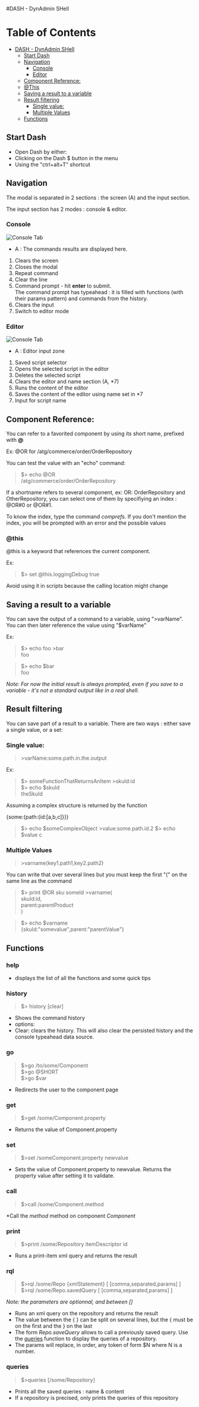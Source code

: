 #DASH - DynAdmin SHell

Table of Contents
=================

  * [DASH - DynAdmin SHell](#dash---dynadmin-shell)
    * [Start Dash](#start-dash)
    * [Navigation](#navigation)
      * [Console](#console)
      * [Editor](#editor)
    * [Component Reference:](#component-reference)
     * [@This](#this)
    * [Saving a result to a variable](#saving-a-result-to-a-variable)
    * [Result filtering](#result-filtering)
      * [Single value:](#single-value)
      * [Multiple Values](#multiple-values)
    * [Functions](#functions)

## Start Dash

* Open Dash by either:
 * Clicking on the Dash $ button in the menu
 * Using the "ctrl+alt+T" shortcut

## Navigation

The modal is separated in 2 sections : the screen (A) and the input section.

The input section has 2 modes : console & editor.

### Console

![Console Tab](https://raw.githubusercontent.com/jc7447/BetterDynAdmin/dev/resources/dash/dash.main.png)

* A : The commands results are displayed here.

1. Clears the screen
1. Closes the modal
1. Repeat command
1. Clear the line
1. Command prompt - hit **enter** to submit.  
    The command prompt has typeahead : it is filled with functions (with their params pattern) and commands from the history.
1. Clears the input
1. Switch to editor mode

### Editor

![Console Tab](https://raw.githubusercontent.com/jc7447/BetterDynAdmin/dev/resources/dash/dash.editor.png)

* A : Editor input zone

1. Saved script selector
1. Opens the selected script in the editor
1. Deletes the selected script
1. Clears the editor and name section (A, *7)
1. Runs the content of the editor
1. Saves the content of the editor using name set in *7
1. Input for script name


## Component Reference:

You can refer to a favorited component by using its short name, prefixed with **@**  

Ex: @OR for /atg/commerce/order/OrderRepository  

You can test the value with an "echo" command:

> $> echo @OR  
> /atg/commerce/order/OrderRepository 

If a shortname refers to several component, ex: OR: OrderRepository and OtherRepository, you can select one of them by specifiying an index : @OR#0 or @OR#1.  

To know the index, type the command *comprefs*. If you don't mention the index, you will be prompted with an error and the possible values

### @this

@this is a keyword that references the current component. 

Ex:

> $> set @this.loggingDebug true

Avoid using it in scripts because the calling location might change

## Saving a result to a variable

You can save the output of a command to a variable, using ">varName". You can then later reference the value using "$varName"

Ex:

> $> echo foo >bar  
> foo

> $> echo $bar  
> foo

*Note: For now the initial result is always prompted, even if you save to a variable - it's not a standard output like in a real shell.*

## Result filtering

You can save part of a result to a variable. There are two ways : either save a single value, or a set:

### Single value:

> \>varName:some.path.in.the.output

Ex:  
> $> someFunctionThatReturnsAnItem >skuId:id  
> $> echo $skuId  
> theSkuId

Assuming a complex structure is returned by the function

{some:{path:{id:[a,b,c]}}}

> $> echo $someComplexObject >value:some.path.id.2
> $> echo $value
> c

### Multiple Values

> \>varname(key1.path1,key2.path2)

You can write that over several lines but you must keep the first "(" on the same line as the command

> $> print @OR sku someId >varname(  
> skuId:id,  
> parent:parentProduct  
> )

> $> echo $varname  
> {skuId:"somevalue",parent:"parentValue"}

## Functions

### help

* displays the list of all the functions and some quick tips

### history

> $> history [clear]

* Shows the command history
* options:
 * Clear: clears the history. This will also clear the persisted history and the console typeahead data source.

### go

> $>go /to/some/Component  
> $>go @SHORT  
> $>go $var
 
 * Redirects the user to the component page

### get
> $>get /some/Component.property

* Returns the value of Component.property

### set
> $>set /someComponent.property newvalue

* Sets the value of Component.property to newvalue. Returns the property value after setting it to validate.

### call
> $>call /some/Component.method

*Call the *method* method on component *Component*

### print

> $>print  /some/Repository itemDescriptor id

* Runs a print-item xml query and returns the result

### rql

> $>rql /some/Repo {xmlStatement} [ [comma,separated,params] ]
> $>rql /some/Repo.savedQuery [ [comma,separated,params]  ]

*Note: the parameters are optionnal, and between []*

* Runs an xml query on the repository and returns the result
* The value between the { } can be split on several lines, but the { must be on the first and the } on the last
* The form *Repo.saveQuery* allows to call a previously saved query. Use the [queries](#queries) function to display the queries of a repository.
* The params will replace, in order, any token of form $N where N is a number.

### queries

> $>queries [/some/Repository]

* Prints all the saved queries : name & content
* If a repository is precised, only prints the queries of this repository